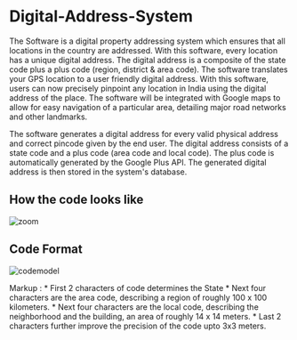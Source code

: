 # Digital-Address-System
The Software is a digital property addressing system which ensures that all locations in the country are addressed. With this software, every location has a unique digital address. The digital address is a composite of the state code plus a plus code (region, district &amp; area code). The software translates your GPS location to a user friendly digital address. With this software, users can now precisely pinpoint any location in India using the digital address of the place. The software will be integrated with Google maps to allow for easy navigation of a particular area, detailing major road networks and other landmarks. 

The software generates a digital address for every valid physical address and correct pincode given by the end user. The digital address consists of a state code and a plus code (area code and local code). The plus code is automatically generated by the Google Plus API. The generated digital address is then stored in the system's database.

## How the code looks like
![zoom](https://user-images.githubusercontent.com/28597524/39563189-bf9e066e-4ecc-11e8-9b4d-10575f1bec9d.gif)

## Code Format
![codemodel](https://user-images.githubusercontent.com/28597524/39563464-f0f28324-4ecd-11e8-910b-ffd66822121b.png "Unique Digital Address Generated")


Markup : * First 2 characters of code determines the State
         * Next four characters are the area code, describing a region of roughly 100 x 100 kilometers.
         * Next four characters are the local code, describing the neighborhood and the building, an area of roughly 14 x 14 meters.
         * Last 2 characters further improve the precision of the code upto 3x3 meters.
